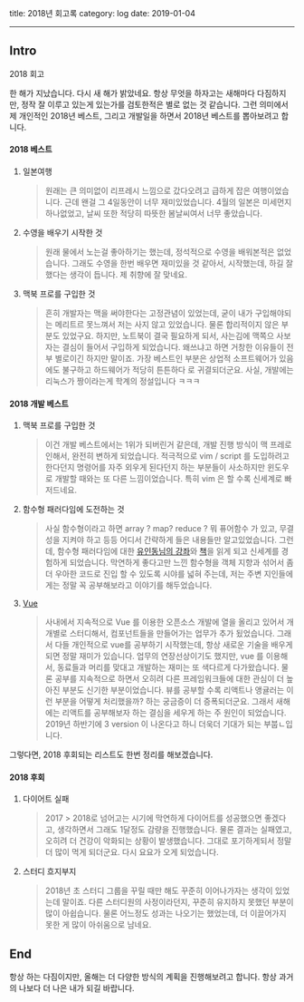 title: 2018년 회고록
category: log
date: 2019-01-04

---

## Intro
 2018 회고
 
 한 해가 지났습니다. 다시 새 해가 밝았네요. 항상 무엇을 하자고는 새해마다 다짐하지만, 정작 잘 이루고 있는게 있는가를 검토한적은 별로 없는 것 같습니다.
 그런 의미에서 제 개인적인 2018년 베스트, 그리고 개발일을 하면서 2018년 베스트를 뽑아보려고 합니다.
 
#### 2018 베스트
  1. 일본여행
      > 원래는 큰 의미없이 리프레시 느낌으로 갔다오려고 급하게 잡은 여행이었습니다. 근데 왠걸 그 4일동안이 너무 재미있었습니다. 4월의 일본은 미세먼지 하나없었고, 날씨 또한 적당히 따뜻한 봄날씨여서 너무 좋았습니다.
  2. 수영을 배우기 시작한 것
      > 원래 물에서 노는걸 좋아하기는 했는데, 정석적으로 수영을 배워본적은 없었습니다. 그래도 수영을 한번 배우면 재미있을 것 같아서, 시작했는데, 하길 잘했다는 생각이 듭니다. 제 취향에 잘 맞네요. 
  3. 맥북 프로를 구입한 것
      > 흔히 개발자는 맥을 써야한다는 고정관념이 있었는데, 굳이 내가 구입해야되는 메리트르 못느껴서 저는 사지 않고 있었습니다. 물론 합리적이지 않은 부분도 있었구요. 하지만, 노트북이 결국 필요하게 되서, 사는김에 맥쪽으 사보자는 결심이 들어서 구입하게 되었습니다.
        왜쓰냐고 하면 거창한 이유들이 전부 별로이긴 하지만 말이죠. 가장 베스트인 부분은 상업적 소프트웨어가 있음에도 불구하고 하드웨어가 적당히 튼튼하다 로 귀결되더군요. 사실, 개발에는 리눅스가 짱이라는게 학계의 정설입니다 ㅋㅋㅋ

#### 2018 개발 베스트
  1. 맥북 프로를 구입한 것
      > 이건 개발 베스트에서는 1위가 되버린거 같은데, 개발 진행 방식이 맥 프레로 인해서, 완전히 변하게 되었습니다. 적극적으로 vim / script 를 도입하려고 한다던지 명령어를 자주 외우게 된다던지 하는 부분들이 사소하지만 윈도우로 개발할 때와는 또 다른 느낌이었습니다.
        특히 vim 은 할 수록 신세계로 빠저드네요.
  2. 함수형 패러다임에 도전하는 것
      > 사실 함수형이라고 하면 array ? map? reduce ? 뭐 퓨어함수 가 있고, 무결성을 지켜야 하고 등등 어디서 간략하게 들은 내용들만 알고있었습니다. 그런데, 함수형 패러다임에 대한 [유인동님의 강좌](https://programmers.co.kr/learn/courses/7637?utm_source=programmers&utm_medium=banner&utm_campaign=course7637)와 [책](http://www.yes24.com/24/Goods/56885507)을 읽게 되고 신세계를 경험하게 되었습니다. 막연하게 좋다고만 느낀 함수형을 객체 지향과 섞어서 좀 더 우아한 코드로 진입 할 수 있도록 시야를 넓혀 주는데, 저는 주변 지인들에게는 정말 꼭 공부해보라고 이야기를 해두었습니다.
  3. [Vue](https://kr.vuejs.org/v2/guide/index.html?)
      > 사내에서 지속적으로 Vue 를 이용한 오픈소스 개발에 열을 올리고 있어서 개개별로 스터디해서, 컴포넌트들을 만들어가는 업무가 추가 됬었습니다. 그래서 다들 개인적으로 vue를 공부하기 시작했는데, 항상 새로운 기술을 배우게 되면 정말 재미가 있습니다. 업무의 연장선상이기도 했지만, vue 를 이용해서, 동료들과 머리를 맞대고 개발하는 재미는 또 색다르게 다가왔습니다.
        물론 공부를 지속적으로 하면서 오히려 다른 프레임워크들에 대한 관심이 더 높아진 부분도 신기한 부분이었습니다. 뷰를 공부할 수록 리액트나 앵귤러는 이런 부분을 어떻게 처리했을까? 하는 궁금증이 더 증폭되더군요. 그래서 새해에는 리액트를 공부해보자 하는 결심을 세우게 하는 주 원인이 되었습니다. 2019년 하반기에 3 version 이 나온다고 하니 더욱더 기대가 되는 부붑ㄴ입니다.
  
  그렇다면, 2018 후회되는 리스트도 한번 정리를 해보겠습니다.
  
#### 2018 후회                     
  1. 다이어트 실패
      > 2017 > 2018로 넘어고는 시기에 막연하게 다이어트를 성공했으면 좋겠다고, 생각하면서 그래도 1달정도 감량을 진행했습니다. 물론 결과는 실패였고, 오히려 더 건강이 악화되는 상황이 발생했습니다.
        그대로 포기하게되서 정말 더 많이 먹게 되더군요. 다시 요요가 오게 되었습니다.
  2. 스터디 흐지부지
      > 2018년 초 스터디 그룹을 꾸릴 때만 해도 꾸준히 이어나가자는 생각이 있었는데 말이죠. 다른 스터디원의 사정이라던지, 꾸준히 유지하지 못했던 부분이 많이 아쉽습니다. 물론 어느정도 성과는 나오기는 했었는데,
        더 이끌어가지 못한 게 많이 아쉬움으로 남네요.
       
      
## End
항상 하는 다짐이지만, 올해는 더 다양한 방식의 계획을 진행해보려고 합니다. 항상 과거의 나보다 더 나은 내가 되길 바랍니다.
   
